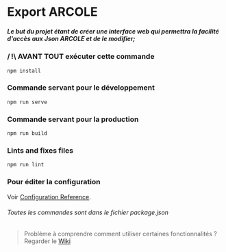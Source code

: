 # Export ARCOLE

##### Le but du projet étant de créer une interface web qui permettra la facilité d'accès aux Json ARCOLE et de le modifier;

### / !\ AVANT TOUT exécuter cette commande
```
npm install
```

### Commande servant pour le développement
```
npm run serve
```

### Commande servant pour la production
```
npm run build
```

### Lints and fixes files
```
npm run lint
```

### Pour éditer la configuration
Voir [Configuration Reference](https://cli.vuejs.org/config/).

###### Toutes les commandes sont dans le fichier package.json
> Problème à comprendre comment utiliser certaines fonctionnalités ? Regarder le [Wiki](https://github.com/AloySama/csi-interface-graphique/wiki)
